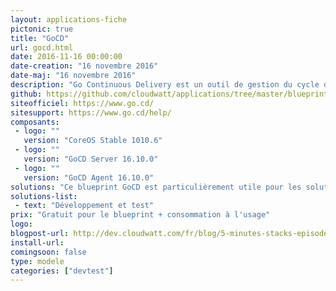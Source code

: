 ```yaml
---
layout: applications-fiche
pictonic: true
title: "GoCD"
url: gocd.html
date: 2016-11-16 00:00:00
date-creation: "16 novembre 2016"
date-maj: "16 novembre 2016"
description: "Go Continuous Delivery est un outil de gestion du cycle de vie des applications permettant le continuous delivery, le déploiement continu jusque dans la production. Ainsi, il est possible de mettre en oeuvre toutes les étapes de la fabrication d’un logiciel, à savoir la compilation, les tests unitaires, le déploiement dans un environnement de test, les tests de performance, le déploiement en pré-production et enfin le déploiement en production. Le système Go Continuous Delivery est composé d'un serveur et d'un ou plusieurs agents. Les agents s’adressent au serveur principal pour recevoir des tâches à exécuter."
github: https://github.com/cloudwatt/applications/tree/master/blueprint-coreos-gocd
siteofficiel: https://www.go.cd/
sitesupport: https://www.go.cd/help/
composants:
 - logo: ""
   version: "CoreOS Stable 1010.6"
 - logo: ""
   version: "GoCD Server 16.10.0"
 - logo: ""
   version: "GoCD Agent 16.10.0"
solutions: "Ce blueprint GoCD est particulièrement utile pour les solutions Cloudwatt suivantes :"
solutions-list: 
 - text: "Développement et test"
prix: "Gratuit pour le blueprint + consommation à l'usage"
logo: 
blogpost-url: http://dev.cloudwatt.com/fr/blog/5-minutes-stacks-episode-trente-neuf-gocd.html
install-url:
comingsoon: false
type: modele
categories: ["devtest"]
---
```


